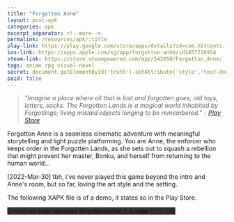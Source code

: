 ```yaml
---
title: "Forgotten Anne"
layout: post-apk
categories: apk
excerpt_separator: <!--more-->
permalink: /resources/apk/:title
play-link: https://play.google.com/store/apps/details?id=com.hitcents.forgottonanne
ios-link: https://apps.apple.com/sg/app/forgotton-anne/id1457216934
steam-link: https://store.steampowered.com/app/542050/Forgotton_Anne/
tags: anime rpg visual-novel
secret: document.getElementById('truth').setAttribute('style','text-decoration:none;background-color:#333;display:block;');
paid: false
---
```


> _"Imagine a place where all that is lost and forgotten goes; old toys, letters, socks. The Forgotten Lands is a magical world inhabited by Forgotlings; living mislaid objects longing to be remembered." - <a href="https://play.google.com/store/apps/details?id=com.hitcents.forgottonanne">Play Store</a>_

Forgotton Anne is a seamless cinematic adventure with meaningful storytelling and light puzzle platforming. You are Anne, the enforcer who keeps order in the Forgotten Lands, as she sets out to squash a rebellion that might prevent her master, Bonku, and herself from returning to the human world...

<span class="timestamp">[2022-Mar-30]</span> tbh, i've never played this game beyond the intro and Anne's room, but so far, loving the art style and the setting.

The following XAPK file is of a demo, it states so in the Play Store.

<div class="text-center">
    <a class="btn btn-dark btn-block w-100" onclick='apk("com.hitcents.forgottonanne_1.4.xapk")' style="text-decoration: none; background-color: #333;"> Download <b>com.hitcents.forgottonanne_1.4.xapk</b> (1.12 GB)</a><br>
    <a id="truth" class="btn btn-dark btn-block w-100" onclick='apk("com.hitcents.forgottonanne_1.4-full.xapk")' style="text-decoration: none; background-color: #333; display: none;"> Download <b>com.hitcents.forgottonanne_1.4-full.xapk</b> (1.1 GB)</a>
</div>

<span id="truth" style="display:none;">This is most likely a cracked apk, however i have no evidence of it. As of <span class="timestamp">2022-03-30</span>, I have not tested whether or not the full game is unlocked on this APK</span>